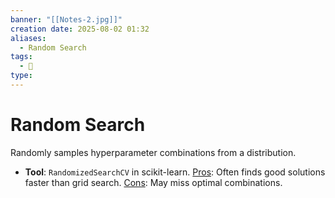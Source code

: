 ```yaml
---
banner: "[[Notes-2.jpg]]"
creation date: 2025-08-02 01:32
aliases:
  - Random Search
tags:
  - 🧠
type:
---
```

# Random Search

Randomly samples hyperparameter combinations from a distribution.
- **Tool**: `RandomizedSearchCV` in scikit-learn.
<u>Pros</u>: Often finds good solutions faster than grid search.
<u>Cons</u>: May miss optimal combinations.


